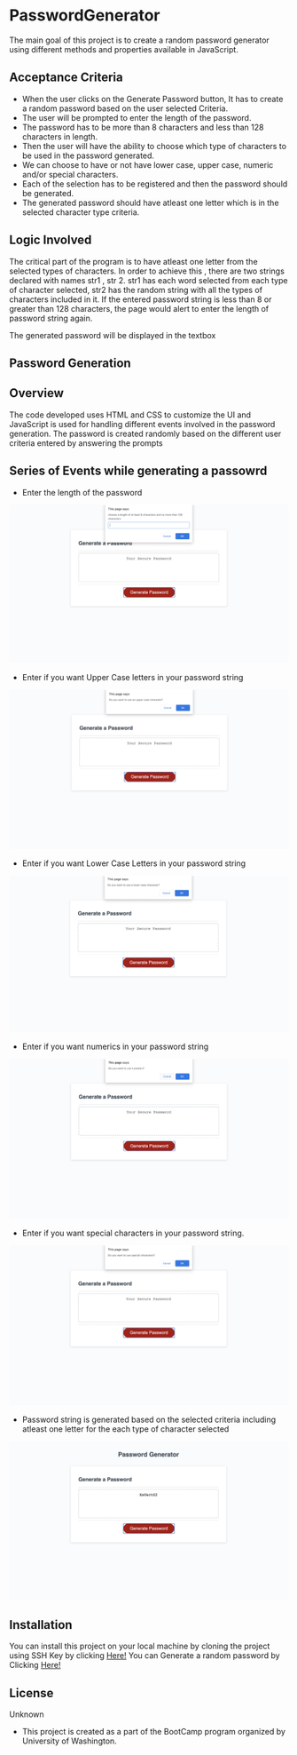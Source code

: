 # PasswordGenerator

The main goal of this project is to create a random password generator using different methods and properties available in JavaScript. 

## Acceptance Criteria

* When the user clicks on the Generate Password button, It has to create a random password based on the user selected Criteria.
* The user will be prompted to enter the length of the password.
* The password has to be more than 8 characters and less than 128 characters in length.
* Then the user will have the ability to choose which type of characters to be used in the password generated.
* We can choose to have or not have lower case, upper case, numeric and/or special characters.
* Each of the selection has to be registered and then the password should be generated.
* The generated password should have atleast one letter which is in the selected character type criteria.

## Logic Involved

The critical part of the program is to have atleast one letter from the selected types of characters. In order to achieve this , there are two strings declared with names str1 , str 2. str1 has each word selected from each type of character selected, str2 has the random string with all the types of characters included in it. If the entered password string is less than 8 or greater than 128 characters, the page would alert to enter the length of password string again.

The generated password will be displayed in the textbox

## Password Generation

## Overview
The code developed uses HTML and CSS to customize the UI and JavaScript is used for handling different events involved in the password generation. The password is created randomly based on the different user criteria entered by answering the prompts 

## Series of Events while generating a passowrd

* Enter the length of the password

![length screenshot](Assets/length.png)

* Enter if you want Upper Case letters in your password string

![upper case screenshot](Assets/UpperCase.png)

* Enter if you want Lower Case Letters in your password string

![lower case screenshot](Assets/LowerCase.png)

* Enter if you want numerics in your password string

![Numerics screenshot](Assets/Numerics.png)

* Enter if you want special characters in your password string.

![Numerics screenshot](Assets/SpecialCharacters.png)

* Password string is generated based on the selected criteria including atleast one letter for the each type of character selected

![Password Generated](Assets/GeneratedPassword.png)

## Installation

You can install this project on your local machine by cloning the project using SSH Key by clicking [Here!](git@github.com:anurav18/PasswordGenerator.git)
You can Generate a random password by Clicking [Here!](https://anurav18.github.io/PasswordGenerator/)

## License

Unknown

* This project is created as a part of the BootCamp program organized by University of Washington.




